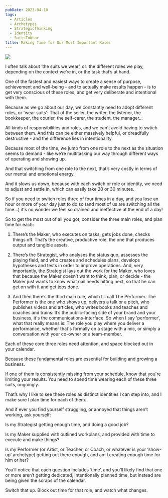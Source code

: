 ```yaml
---
pubDate: 2023-04-10
tags:
  - Articles
  - Archetypes
  - StrategicThinking
  - Identity
  - SuitsToWear
title: Making Time for Our Most Important Roles
--- 
```

 
![](Media/SalesFlowCoach.app_Making-time-for-our-most-important-roles_MartinStellar.png)

I often talk about ‘the suits we wear’, or: the different roles we play, depending on the context we’re in, or the task that’s at hand.

One of the fastest and easiest ways to create a sense of purpose, achievement and well-being - and to actually make results happen - is to get very conscious of these roles, and get very deliberate and intentional with them.

Because as we go about our day, we constantly need to adopt different roles, or 'wear suits': That of the seller, the writer, the listener, the bookkeeper, the courier, the self-carer, the student, the manager…

All kinds of responsibilities and roles, and we can't avoid having to swtich between them. And this can be either massively helpful, or dreadfully destructive - and the difference lies in intentionality.

Because most of the time, we jump from one role to the next as the situation seems to demand - like we’re multitasking our way through different ways of operating and showing up.

And that switching from one role to the next, that’s very costly in terms of our mental and emotional energy.

And it slows us down, because with each switch or role or identity, we need to adjust and settle in, which can easily take 20 or 30 minutes.

So if you need to switch roles three of four times in a day, and you lose an hour or more of your day just to do so (and most of us are switching all the time…) it's no wonder we feel so drained and ineffective at the end of a day!

So to get the most out of all you got, consider the three main roles, and plan time for each:

1. There’s the Maker, who executes on tasks, gets jobs done, checks things off. That’s the creative, productive role, the one that produces output and tangible assets.

2. There’s the Strategist, who analyses the status quo, assesses the playing field, and who creates and schedules plans, develops hypotheses and tests in order to improve operations.
   And, very importantly, the Strategist lays out the work for the Maker, who loves that because the Maker doesn’t want to think, plan, or decide - the Maker just wants to know what nail needs hitting next, so that he can get on with it and get jobs done.

3. And then there’s the third main role, which I’ll call The Performer.
   The Performer is the one who shows up, delivers a talk or a pitch, who publishes videos and articles, who writes books and teaches and coaches and trains:
   It’s the public-facing side of your brand and your business, it's the communications-interface.
   So when I say 'performer', what that really means is:
The role you play where you deliver a performance, whether that's formally on a stage with a mic, or simply a conversation with your co-owner or a team-member.


Each of these core three roles need attention, and space blocked out in your calendar.

Because these fundamental roles are essential for building and growing a business.

If one of them is consistently missing from your schedule, know that you're limiting your results. You need to spend time wearing each of these three suits, ongoingly.

That’s why I like to see these roles as distinct identities I can step into, and I make sure I plan time for each of them.

And if ever you find yourself struggling, or annoyed that things aren’t working, ask yourself:

Is my Strategist getting enough time, and doing a good job?

Is my Maker supplied with outlined workplans, and provided with time to execute and make things?

Is my Performer (or Artist, or Teacher, or Coach, or whatever is your ‘show-up’ archetype) getting out there enough, and am I creating enough time for him or her?

You’ll notice that each question includes ‘time’, and you’ll likely find that one or more aren’t getting dedicated, intentionally planned time, but instead are being given the scraps of the calendar.

Switch that up. Block out time for that role, and watch what changes.